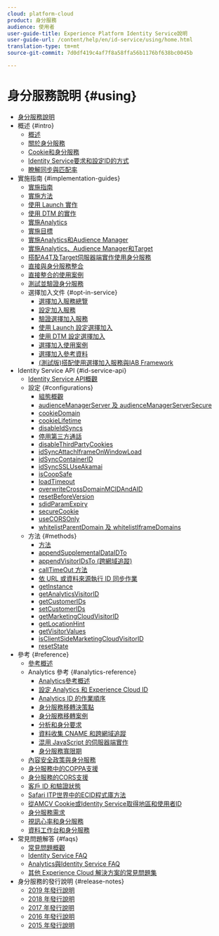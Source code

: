 ```yaml
---
cloud: platform-cloud
product: 身分服務
audience: 使用者
user-guide-title: Experience Platform Identity Service說明
user-guide-url: /content/help/en/id-service/using/home.html
translation-type: tm+mt
source-git-commit: 7d0df419c4af7f8a58ffa56b1176bf638bc0045b

---
```



# 身分服務說明 {#using}

+ [身分服務說明](home.md)
+ 概述 {#intro}
   + [概述](introduction/overview.md)
   + [關於身分服務](introduction/about-id-service.md)
   + [Cookie和身分服務](introduction/cookies.md)
   + [Identity Service要求和設定ID的方式](introduction/id-request.md)
   + [瞭解同步與匹配率](introduction/match-rates.md)
+ 實施指南 {#implementation-guides}
   + [實施指南](implementation-guides/implementation-guides.md)
   + [實施方法](implementation-guides/implementation-methods.md)
   + [使用 Launch 實作](implementation-guides/ecid-implement-with-launch.md)
   + [使用 DTM 的實作](implementation-guides/standard.md)
   + [實施Analytics](implementation-guides/setup-analytics.md)
   + [實施目標](implementation-guides/setup-target.md)
   + [實施Analytics和Audience Manager](implementation-guides/setup-aam-analytics.md)
   + [實施Analytics、Audience Manager和Target](implementation-guides/setup-aam-analytics-target.md)
   + [搭配A4T及Target伺服器端實作使用身分服務](implementation-guides/ecid-a4t-target.md)
   + [直接與身分服務整合](implementation-guides/direct-integration.md)
   + [直接整合的使用案例](implementation-guides/direct-integration-examples.md)
   + [測試並驗證身分服務](implementation-guides/test-verify.md)
   + 選擇加入文件 {#opt-in-service}
      + [選擇加入服務總覽](implementation-guides/opt-in-service/optin-overview.md)
      + [設定加入服務](implementation-guides/opt-in-service/getting-started.md)
      + [驗證選擇加入服務](implementation-guides/opt-in-service/testing-optin-and-iab-plugin.md)
      + [使用 Launch 設定選擇加入](implementation-guides/opt-in-service/launch.md)
      + [使用 DTM 設定選擇加入](implementation-guides/opt-in-service/optin-dtm.md)
      + [選擇加入使用案例](implementation-guides/opt-in-service/use-cases.md)
      + [選擇加入參考資料](implementation-guides/opt-in-service/api.md)
      + [(測試版)搭配使用選擇加入服務與IAB Framework](implementation-guides/opt-in-service/iab.md)
+ Identity Service API {#id-service-api}
   + [Identity Service API概觀](library/library.md)
   + 設定 {#configurations}
      + [組態概觀](library/function-vars/function-vars.md)
      + [audienceManagerServer 及 audienceManagerServerSecure](library/function-vars/subdomain-config.md)
      + [cookieDomain](library/function-vars/cookiedomain.md)
      + [cookieLifetime](library/function-vars/cookielifetime.md)
      + [disableIdSyncs](library/function-vars/disableidsync.md)
      + [停用第三方通話](library/function-vars/disablethirdpartycalls.md)
      + [disableThirdPartyCookies](library/function-vars/disable-cookies.md)
      + [idSyncAttachIframeOnWindowLoad](library/function-vars/idsyncattachiframeonwindowload.md)
      + [idSyncContainerID](library/function-vars/idsyncontainerid.md)
      + [idSyncSSLUseAkamai](library/function-vars/idsyncssluseakamai.md)
      + [isCoopSafe](library/function-vars/coopsafe.md)
      + [loadTimeout](library/function-vars/loadtimeout.md)
      + [overwriteCrossDomainMCIDAndAID](library/function-vars/overwrite-visitor-id.md)
      + [resetBeforeVersion](library/function-vars/resetbeforeversion.md)
      + [sdidParamExpiry](library/function-vars/sdidparamexpiry.md)
      + [secureCookie](library/function-vars/securecookie.md)
      + [useCORSOnly](library/function-vars/use-cors-only.md)
      + [whitelistParentDomain 及 whitelistIframeDomains](library/function-vars/whitelistdomain.md)
   + 方法 {#methods}
      + [方法](library/get-set/get-set.md)
      + [appendSupplementalDataIDTo](library/get-set/appendsupplementaldataidto.md)
      + [appendVisitorIDsTo (跨網域追蹤)](library/get-set/appendvisitorid.md)
      + [callTimeOut 方法](library/get-set/timeout-functions.md)
      + [依 URL 或資料來源執行 ID 同步作業](library/get-set/idsync.md)
      + [getInstance](library/get-set/getinstance.md)
      + [getAnalyticsVisitorID](library/get-set/getanalyticsvisitorid.md)
      + [getCustomerIDs](library/get-set/getcustomerids.md)
      + [setCustomerIDs](library/get-set/setcustomerids.md)
      + [getMarketingCloudVisitorID](library/get-set/getmcvid.md)
      + [getLocationHint](library/get-set/getlocationhint.md)
      + [getVisitorValues](library/get-set/getvisitorvalues.md)
      + [isClientSideMarketingCloudVisitorID](library/get-set/client-side-id.md)
      + [resetState](library/get-set/resetstate.md)
+ 參考 {#reference}
   + [參考概述](reference/reference.md)
   + Analytics 參考 {#analytics-reference}
      + [Analytics參考概述](reference/analytics-reference/analytics-reference.md)
      + [設定 Analytics 和 Experience Cloud ID](reference/analytics-reference/analytics-ids.md)
      + [Analytics ID 的作業順序](reference/analytics-reference/analytics-order-of-operations.md)
      + [身分服務移轉決策點](reference/analytics-reference/migration-decisions.md)
      + [身分服務移轉案例](reference/analytics-reference/migration-scenarios.md)
      + [分析和身分要求](reference/analytics-reference/legacy-analytics.md)
      + [資料收集 CNAME 和跨網域追蹤](reference/analytics-reference/cname.md)
      + [混用 JavaScript 的伺服器端實作](reference/analytics-reference/server-side.md)
      + [身分服務寬限期](reference/analytics-reference/grace-period.md)
   + [內容安全政策與身分服務](reference/csp.md)
   + [身分服務中的COPPA支援](reference/coppa.md)
   + [身分服務的CORS支援](reference/cors.md)
   + [客戶 ID 和驗證狀態](reference/authenticated-state.md)
   + [Safari ITP世界中的ECID程式庫方法](reference/ecid-library-methods.md)
   + [從AMCV Cookie或Identity Service取得地區和使用者ID](reference/regions.md)
   + [身分服務需求](reference/requirements.md)
   + [視訊心率和身分服務](reference/heartbeat.md)
   + [資料工作台和身分服務](reference/dwb.md)
+ 常見問題解答 {#faqs}
   + [常見問題概觀](faq-intro/faq-intro.md)
   + [Identity Service FAQ](faq-intro/faq.md)
   + [Analytics與Identity Service FAQ](faq-intro/analytics-faq.md)
   + [其他 Experience Cloud 解決方案的常見問題集](faq-intro/other-faq.md)
+ 身分服務的發行說明 {#release-notes}
   + [2019 年發行說明](release-notes/release-notes.md)
   + [2018 年發行說明](release-notes/notes-2018.md)
   + [2017 年發行說明](release-notes/notes-2017.md)
   + [2016 年發行說明](release-notes/notes-2016.md)
   + [2015 年發行說明](release-notes/notes-2015.md)
